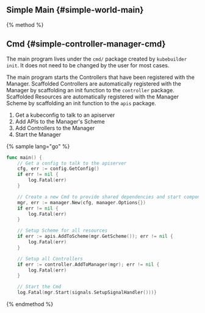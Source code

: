 ## Simple Main {#simple-world-main}

{% method %}
## Cmd {#simple-controller-manager-cmd}

The main program lives under the `cmd/` package created by `kubebuilder init`.
It does not need to be changed by the user for most cases.

The main program starts the Controllers that have been registered with the Manager.
Scaffolded Controllers are automatically registered with the Manager by scaffolding
an init function to the `controller` package.  Scaffolded Resources are 
automatically registered with the Manager Scheme by scaffolding an init
function to the `apis` package.

1. Get a kubeconfig to talk to an apiserver
2. Add APIs to the Manager's Scheme
3. Add Controllers to the Manager
4. Start the Manager

{% sample lang="go" %}
```go
func main() {
	// Get a config to talk to the apiserver
	cfg, err := config.GetConfig()
	if err != nil {
		log.Fatal(err)
	}

	// Create a new Cmd to provide shared dependencies and start components
	mgr, err := manager.New(cfg, manager.Options{})
	if err != nil {
		log.Fatal(err)
	}

	// Setup Scheme for all resources
	if err := apis.AddToScheme(mgr.GetScheme()); err != nil {
		log.Fatal(err)
	}

	// Setup all Controllers
	if err := controller.AddToManager(mgr); err != nil {
		log.Fatal(err)
	}

	// Start the Cmd
	log.Fatal(mgr.Start(signals.SetupSignalHandler()))}
```
{% endmethod %}
